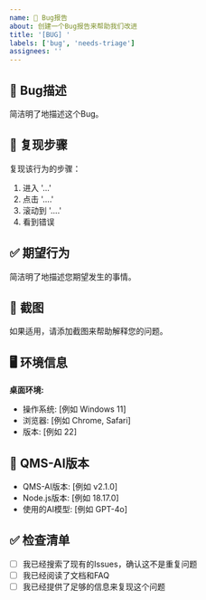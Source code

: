 ```yaml
---
name: 🐛 Bug报告
about: 创建一个Bug报告来帮助我们改进
title: '[BUG] '
labels: ['bug', 'needs-triage']
assignees: ''
---
```


## 🐛 Bug描述
简洁明了地描述这个Bug。

## 🔄 复现步骤
复现该行为的步骤：
1. 进入 '...'
2. 点击 '....'
3. 滚动到 '....'
4. 看到错误

## ✅ 期望行为
简洁明了地描述您期望发生的事情。

## 📸 截图
如果适用，请添加截图来帮助解释您的问题。

## 🖥️ 环境信息
**桌面环境:**
- 操作系统: [例如 Windows 11]
- 浏览器: [例如 Chrome, Safari]
- 版本: [例如 22]

## 🔧 QMS-AI版本
- QMS-AI版本: [例如 v2.1.0]
- Node.js版本: [例如 18.17.0]
- 使用的AI模型: [例如 GPT-4o]

## ✅ 检查清单
- [ ] 我已经搜索了现有的Issues，确认这不是重复问题
- [ ] 我已经阅读了文档和FAQ
- [ ] 我已经提供了足够的信息来复现这个问题
